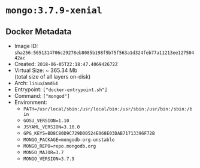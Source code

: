 # `mongo:3.7.9-xenial`

## Docker Metadata

- Image ID: `sha256:5651314706c29278eb8085b198f9b75f563a1d324feb77a11213ee12750442ac`
- Created: `2018-06-05T22:18:47.406942672Z`
- Virtual Size: ~ 365.34 Mb  
  (total size of all layers on-disk)
- Arch: `linux`/`amd64`
- Entrypoint: `["docker-entrypoint.sh"]`
- Command: `["mongod"]`
- Environment:
  - `PATH=/usr/local/sbin:/usr/local/bin:/usr/sbin:/usr/bin:/sbin:/bin`
  - `GOSU_VERSION=1.10`
  - `JSYAML_VERSION=3.10.0`
  - `GPG_KEYS=BD8C80D9C729D00524E068E03DAB71713396F72B`
  - `MONGO_PACKAGE=mongodb-org-unstable`
  - `MONGO_REPO=repo.mongodb.org`
  - `MONGO_MAJOR=3.7`
  - `MONGO_VERSION=3.7.9`
